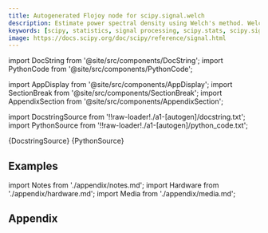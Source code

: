 ```yaml
---
title: Autogenerated Flojoy node for scipy.signal.welch
description: Estimate power spectral density using Welch's method. Welch's method [1]_ computes an estimate of the power spectral density by dividing the data into overlapping segments, computing a modified periodogram for each segment and averaging the periodograms.
keywords: [scipy, statistics, signal processing, scipy.stats, scipy.signal, scipy.signal.welch]
image: https://docs.scipy.org/doc/scipy/reference/signal.html
---
```


[//]: # (Custom component imports)

import DocString from '@site/src/components/DocString';
import PythonCode from '@site/src/components/PythonCode';

import AppDisplay from '@site/src/components/AppDisplay';
import SectionBreak from '@site/src/components/SectionBreak';
import AppendixSection from '@site/src/components/AppendixSection';

[//]: # (Docstring)

import DocstringSource from '!!raw-loader!./a1-[autogen]/docstring.txt';
import PythonSource from '!!raw-loader!./a1-[autogen]/python_code.txt';


<DocString>{DocstringSource}</DocString>
<PythonCode GLink='SCIPY/signal/WELCH/WELCH.py'>{PythonSource}</PythonCode>


<SectionBreak />

    

[//]: # (Examples)

## Examples

<AppDisplay 
  GLink='SCIPY/signal/WELCH'
  nodeLabel='WELCH'>
</AppDisplay>

<SectionBreak />

    

[//]: # (Appendix)

import Notes from './appendix/notes.md';
import Hardware from './appendix/hardware.md';
import Media from './appendix/media.md';

## Appendix

<AppendixSection index={0} folderPath='nodes/SCIPY/signal/WELCH/appendix/'><Notes /></AppendixSection>
<AppendixSection index={1} folderPath='nodes/SCIPY/signal/WELCH/appendix/'><Hardware /></AppendixSection>
<AppendixSection index={2} folderPath='nodes/SCIPY/signal/WELCH/appendix/'><Media /></AppendixSection>


